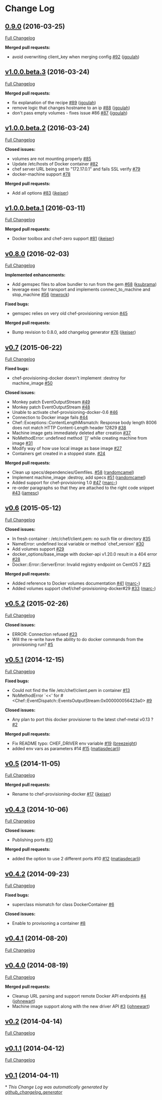 # Change Log

## [0.9.0](https://github.com/chef/chef-provisioning-docker/tree/0.9.0) (2016-03-25)
[Full Changelog](https://github.com/chef/chef-provisioning-docker/compare/v1.0.0.beta.3...0.9.0)

**Merged pull requests:**

- avoid overwriting client\_key when merging config [\#92](https://github.com/chef/chef-provisioning-docker/pull/92) ([jgoulah](https://github.com/jgoulah))

## [v1.0.0.beta.3](https://github.com/chef/chef-provisioning-docker/tree/v1.0.0.beta.3) (2016-03-24)
[Full Changelog](https://github.com/chef/chef-provisioning-docker/compare/v1.0.0.beta.2...v1.0.0.beta.3)

**Merged pull requests:**

- fix explanation of the recipe [\#89](https://github.com/chef/chef-provisioning-docker/pull/89) ([jgoulah](https://github.com/jgoulah))
- remove logic that changes hostname to an ip [\#88](https://github.com/chef/chef-provisioning-docker/pull/88) ([jgoulah](https://github.com/jgoulah))
- don't pass empty volumes - fixes issue \#86 [\#87](https://github.com/chef/chef-provisioning-docker/pull/87) ([jgoulah](https://github.com/jgoulah))

## [v1.0.0.beta.2](https://github.com/chef/chef-provisioning-docker/tree/v1.0.0.beta.2) (2016-03-24)
[Full Changelog](https://github.com/chef/chef-provisioning-docker/compare/v1.0.0.beta.1...v1.0.0.beta.2)

**Closed issues:**

- volumes are not mounting properly [\#85](https://github.com/chef/chef-provisioning-docker/issues/85)
- Update /etc/hosts of Docker container [\#82](https://github.com/chef/chef-provisioning-docker/issues/82)
- chef server URL being set to "172.17.0.1" and fails SSL verify [\#79](https://github.com/chef/chef-provisioning-docker/issues/79)
- docker-machine support [\#78](https://github.com/chef/chef-provisioning-docker/issues/78)

**Merged pull requests:**

- Add all options [\#83](https://github.com/chef/chef-provisioning-docker/pull/83) ([jkeiser](https://github.com/jkeiser))

## [v1.0.0.beta.1](https://github.com/chef/chef-provisioning-docker/tree/v1.0.0.beta.1) (2016-03-11)
[Full Changelog](https://github.com/chef/chef-provisioning-docker/compare/v0.8.0...v1.0.0.beta.1)

**Merged pull requests:**

- Docker toolbox and chef-zero support [\#81](https://github.com/chef/chef-provisioning-docker/pull/81) ([jkeiser](https://github.com/jkeiser))

## [v0.8.0](https://github.com/chef/chef-provisioning-docker/tree/v0.8.0) (2016-02-03)
[Full Changelog](https://github.com/chef/chef-provisioning-docker/compare/v0.7...v0.8.0)

**Implemented enhancements:**

- Add gemspec files to allow bundler to run from the gem [\#68](https://github.com/chef/chef-provisioning-docker/pull/68) ([ksubrama](https://github.com/ksubrama))
- leverage exec for transport and implements connect\_to\_machine and stop\_machine [\#56](https://github.com/chef/chef-provisioning-docker/pull/56) ([mwrock](https://github.com/mwrock))

**Fixed bugs:**

- gemspec relies on very old chef-provisioning version [\#45](https://github.com/chef/chef-provisioning-docker/issues/45)

**Merged pull requests:**

- Bump revision to 0.8.0, add changelog generator [\#76](https://github.com/chef/chef-provisioning-docker/pull/76) ([jkeiser](https://github.com/jkeiser))

## [v0.7](https://github.com/chef/chef-provisioning-docker/tree/v0.7) (2015-06-22)
[Full Changelog](https://github.com/chef/chef-provisioning-docker/compare/v0.6...v0.7)

**Fixed bugs:**

- chef-provisioning-docker doesn't implement :destroy for machine\_image [\#50](https://github.com/chef/chef-provisioning-docker/issues/50)

**Closed issues:**

- Monkey patch EventOutputStream  [\#49](https://github.com/chef/chef-provisioning-docker/issues/49)
- Monkey patch EventOutputStream  [\#48](https://github.com/chef/chef-provisioning-docker/issues/48)
- Unable to activate chef-provisioning-docker-0.6 [\#46](https://github.com/chef/chef-provisioning-docker/issues/46)
- Connection to Docker image fails [\#44](https://github.com/chef/chef-provisioning-docker/issues/44)
- Chef::Exceptions::ContentLengthMismatch: Response body length 8006 does not match HTTP Content-Length header 12829 [\#38](https://github.com/chef/chef-provisioning-docker/issues/38)
- Machine image gets immediately deleted after creation [\#37](https://github.com/chef/chef-provisioning-docker/issues/37)
- NoMethodError: undefined method `\[\]' while creating machine from image [\#31](https://github.com/chef/chef-provisioning-docker/issues/31)
- Modify way of how use local image as base image [\#27](https://github.com/chef/chef-provisioning-docker/issues/27)
- Containers get created in a stopped state. [\#24](https://github.com/chef/chef-provisioning-docker/issues/24)

**Merged pull requests:**

- Clean up specs/dependencies/Gemfiles. [\#58](https://github.com/chef/chef-provisioning-docker/pull/58) ([randomcamel](https://github.com/randomcamel))
- Implement machine\_image :destroy, add specs [\#51](https://github.com/chef/chef-provisioning-docker/pull/51) ([randomcamel](https://github.com/randomcamel))
- Added support for chef-provisioning 1.0 [\#47](https://github.com/chef/chef-provisioning-docker/pull/47) ([marc-](https://github.com/marc-))
- re-order paragraphs so that they are attached to the right code snippet [\#43](https://github.com/chef/chef-provisioning-docker/pull/43) ([jamesc](https://github.com/jamesc))

## [v0.6](https://github.com/chef/chef-provisioning-docker/tree/v0.6) (2015-05-12)
[Full Changelog](https://github.com/chef/chef-provisioning-docker/compare/v0.5.2...v0.6)

**Closed issues:**

- In fresh container : /etc/chef/client.pem: no such file or directory [\#35](https://github.com/chef/chef-provisioning-docker/issues/35)
- NameError: undefined local variable or method `chef\_version' [\#30](https://github.com/chef/chef-provisioning-docker/issues/30)
- Add volumes support [\#29](https://github.com/chef/chef-provisioning-docker/issues/29)
- docker\_options/base\_image with docker-api v1.20.0 result in a 404 error [\#28](https://github.com/chef/chef-provisioning-docker/issues/28)
- Docker::Error::ServerError: Invalid registry endpoint on CentOS 7 [\#25](https://github.com/chef/chef-provisioning-docker/issues/25)

**Merged pull requests:**

- Added reference to Docker volumes documentation [\#41](https://github.com/chef/chef-provisioning-docker/pull/41) ([marc-](https://github.com/marc-))
- Added volumes support chef/chef-provisioning-docker\#29 [\#33](https://github.com/chef/chef-provisioning-docker/pull/33) ([marc-](https://github.com/marc-))

## [v0.5.2](https://github.com/chef/chef-provisioning-docker/tree/v0.5.2) (2015-02-26)
[Full Changelog](https://github.com/chef/chef-provisioning-docker/compare/v0.5.1...v0.5.2)

**Closed issues:**

- ERROR: Connection refused [\#23](https://github.com/chef/chef-provisioning-docker/issues/23)
- Will the re-write have the ability to do docker commands from the provisioning run? [\#5](https://github.com/chef/chef-provisioning-docker/issues/5)

## [v0.5.1](https://github.com/chef/chef-provisioning-docker/tree/v0.5.1) (2014-12-15)
[Full Changelog](https://github.com/chef/chef-provisioning-docker/compare/v0.5...v0.5.1)

**Fixed bugs:**

- Could not find the file /etc/chef/client.pem in container [\#13](https://github.com/chef/chef-provisioning-docker/issues/13)
- NoMethodError  `\<\<' for \#\<Chef::EventDispatch::EventsOutputStream:0x000000056423a0\> [\#9](https://github.com/chef/chef-provisioning-docker/issues/9)

**Closed issues:**

- Any plan to port this docker provisioner to the latest chef-metal v0.13 ? [\#2](https://github.com/chef/chef-provisioning-docker/issues/2)

**Merged pull requests:**

- Fix README typo: CHEF\_DRIVER env variable [\#19](https://github.com/chef/chef-provisioning-docker/pull/19) ([breezeight](https://github.com/breezeight))
- added env vars as parameters \#14 [\#15](https://github.com/chef/chef-provisioning-docker/pull/15) ([matiasdecarli](https://github.com/matiasdecarli))

## [v0.5](https://github.com/chef/chef-provisioning-docker/tree/v0.5) (2014-11-05)
[Full Changelog](https://github.com/chef/chef-provisioning-docker/compare/v0.4.3...v0.5)

**Merged pull requests:**

- Rename to chef-provisioning-docker [\#17](https://github.com/chef/chef-provisioning-docker/pull/17) ([jkeiser](https://github.com/jkeiser))

## [v0.4.3](https://github.com/chef/chef-provisioning-docker/tree/v0.4.3) (2014-10-06)
[Full Changelog](https://github.com/chef/chef-provisioning-docker/compare/v0.4.2...v0.4.3)

**Closed issues:**

- Publishing ports [\#10](https://github.com/chef/chef-provisioning-docker/issues/10)

**Merged pull requests:**

- added the option to use 2 different ports \#10 [\#12](https://github.com/chef/chef-provisioning-docker/pull/12) ([matiasdecarli](https://github.com/matiasdecarli))

## [v0.4.2](https://github.com/chef/chef-provisioning-docker/tree/v0.4.2) (2014-09-23)
[Full Changelog](https://github.com/chef/chef-provisioning-docker/compare/v0.4.1...v0.4.2)

**Fixed bugs:**

- superclass mismatch for class DockerContainer [\#6](https://github.com/chef/chef-provisioning-docker/issues/6)

**Closed issues:**

- Enable to provisoning a container [\#8](https://github.com/chef/chef-provisioning-docker/issues/8)

## [v0.4.1](https://github.com/chef/chef-provisioning-docker/tree/v0.4.1) (2014-08-20)
[Full Changelog](https://github.com/chef/chef-provisioning-docker/compare/v0.4.0...v0.4.1)

## [v0.4.0](https://github.com/chef/chef-provisioning-docker/tree/v0.4.0) (2014-08-19)
[Full Changelog](https://github.com/chef/chef-provisioning-docker/compare/v0.2...v0.4.0)

**Merged pull requests:**

- Cleanup URL parsing and support remote Docker API endpoints [\#4](https://github.com/chef/chef-provisioning-docker/pull/4) ([johnewart](https://github.com/johnewart))
- Machine image support along with the new driver API  [\#3](https://github.com/chef/chef-provisioning-docker/pull/3) ([johnewart](https://github.com/johnewart))

## [v0.2](https://github.com/chef/chef-provisioning-docker/tree/v0.2) (2014-04-14)
[Full Changelog](https://github.com/chef/chef-provisioning-docker/compare/v0.1.1...v0.2)

## [v0.1.1](https://github.com/chef/chef-provisioning-docker/tree/v0.1.1) (2014-04-12)
[Full Changelog](https://github.com/chef/chef-provisioning-docker/compare/v0.1...v0.1.1)

## [v0.1](https://github.com/chef/chef-provisioning-docker/tree/v0.1) (2014-04-11)


\* *This Change Log was automatically generated by [github_changelog_generator](https://github.com/skywinder/Github-Changelog-Generator)*